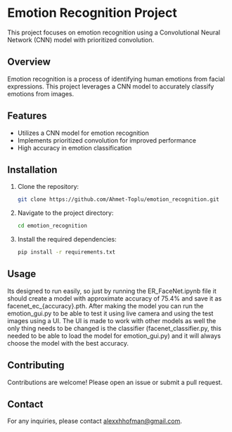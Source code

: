 # Emotion Recognition Project

This project focuses on emotion recognition using a Convolutional Neural Network (CNN) model with prioritized convolution.

## Overview

Emotion recognition is a process of identifying human emotions from facial expressions. This project leverages a CNN model to accurately classify emotions from images.

## Features

- Utilizes a CNN model for emotion recognition
- Implements prioritized convolution for improved performance
- High accuracy in emotion classification

## Installation

1. Clone the repository:
   ```bash
   git clone https://github.com/Ahmet-Toplu/emotion_recognition.git
   ```
2. Navigate to the project directory:
   ```bash
   cd emotion_recognition
   ```
3. Install the required dependencies:
   ```bash
   pip install -r requirements.txt
   ```

## Usage
Its designed to run easily, so just by running the ER_FaceNet.ipynb file it should create a model with approximate accuracy of 75.4% and save it as facenet_ec_{accuracy}.pth. After making the model you can run the emotion_gui.py to be able to test it using live camera and using the test images using a UI. The UI is made to work with other models as well the only thing needs to be changed is the classifier (facenet_classifier.py, this needed to be able to load the model for emotion_gui.py) and it will always choose the model with the best accuracy.

## Contributing

Contributions are welcome! Please open an issue or submit a pull request.

## Contact

For any inquiries, please contact alexxhhofman@gmail.com.

